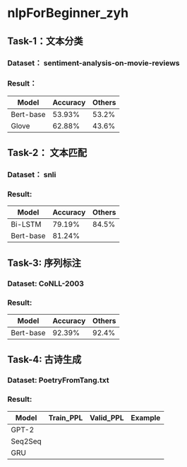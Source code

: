 # nlpForBeginner_zyh

## Task-1：文本分类
### Dataset： sentiment-analysis-on-movie-reviews
### Result：
 | Model | Accuracy |	Others |
 | --- | --- | --- |
 | Bert-base |	53.93%	|	53.2% |
 | Glove |	62.88%	|	43.6% |

## Task-2： 文本匹配
### Dataset： snli
### Result:
 | Model |	Accuracy	| Others |
 | --- | --- | --- |
 | Bi-LSTM	| 79.19% |	84.5% |
 | Bert-base	| 81.24% |  |		

## Task-3: 序列标注
### Dataset: CoNLL-2003
### Result: 
 | Model	| Accuracy	| Others |
 | ---| --- | --- |
 | Bert-base	| 92.39%	|	92.4% |

## Task-4: 古诗生成
### Dataset: PoetryFromTang.txt
### Result:
 | Model |	Train_PPL |	Valid_PPL	| Example |
 | ---| --- | --- | --- |
 | GPT-2 |  |  |  |
 | Seq2Seq |  |  |  |
 | GRU |  |  |  |
      
      

